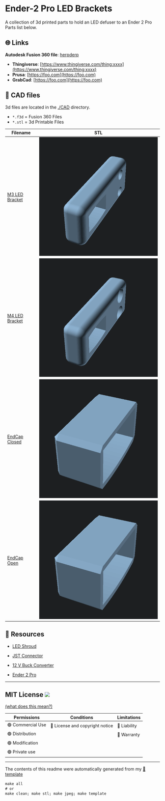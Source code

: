 
# Ender-2 Pro LED Brackets
A collection of 3d printed parts to hold an LED defuser to an Ender 2 Pro
Parts list below. 



## :globe_with_meridians: Links


**Autodesk Fusion 360 file**: [herpderp](herpderp)


- **Thingiverse**: [https://www.thingiverse.com/thing:xxxx](https://www.thingiverse.com/thing:xxxx)
- **Prusa**: [https://foo.com](https://foo.com)
- **GrabCad**: [https://foo.com](https://foo.com)

## :triangular_ruler: CAD files

3d files are located in the [./CAD](./CAD) directory.
- `*.f3d` = Fusion 360 Files
- `*.stl` = 3d Printable Files

| Filename | STL |
| --- | --- | 
| [M3 LED Bracket](./CAD/M3%20LED%20Bracket.stl) | ![](./CAD/M3%20LED%20Bracket.stl.png) |
| [M4 LED Bracket](./CAD/M4%20LED%20Bracket.stl) | ![](./CAD/M4%20LED%20Bracket.stl.png) |
| [EndCap Closed](./CAD/EndCap%20Closed.stl) | ![](./CAD/EndCap%20Closed.stl.png) |
| [EndCap Open](./CAD/EndCap%20Open.stl) | ![](./CAD/EndCap%20Open.stl.png) |

## :notebook: Resources

- [LED Shroud](https://www.amazon.com/Muzata-Aluminum-Mounting-Installations-Diffuser/dp/B01M09PBYX/ref=pd_lpo_3?pd_rd_i=B01M09PBYX&psc=1)


- [JST Connector](https://www.amazon.com/eBoot-Connector-Female-Cable-Battery/dp/B01M5AHF0Z/ref=sr_1_2?crid=Y3ZXLKZ6CAED&keywords=jst+connector&qid=1640284019&sprefix=jst+co%2Caps%2C473&sr=8-2)


- [12 V Buck Converter](https://www.amazon.com/gp/product/B0758ZTS61/ref=ppx_yo_dt_b_search_asin_title?ie=UTF8&psc=1)


- [Ender 2 Pro](https://www.creality3dofficial.com/products/creality-ender-2-3d-printer)


---

## MIT License ![](https://img.shields.io/badge/license-MIT-lightgrey) 
[(what does this mean?)](https://choosealicense.com/licenses/mit/)

| Permissions| Conditions | Limitations |
| --- | --- | --- |
| 🟢 Commercial Use | 🔵 License and copyright notice| 🔴 Liability | 
| 🟢 Distribution | | 🔴 Warranty | 
| 🟢 Modification | |  |
| 🟢 Private use | |   |



---
The contents of this readme were automatically generated from my [:notebook: template](https://github.com/spuder/fusion360-template) 
```
make all
# or
make clean; make stl; make jpeg; make template
```